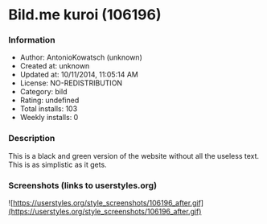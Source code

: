 # Bild.me kuroi (106196)

### Information
- Author: AntonioKowatsch (unknown)
- Created at: unknown
- Updated at: 10/11/2014, 11:05:14 AM
- License: NO-REDISTRIBUTION
- Category: bild
- Rating: undefined
- Total installs: 103
- Weekly installs: 0


### Description
This is a black and green version of the website without all the useless text. This is as simplistic as it gets.


### Screenshots (links to userstyles.org)
![https://userstyles.org/style_screenshots/106196_after.gif](https://userstyles.org/style_screenshots/106196_after.gif)


